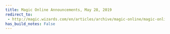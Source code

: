 ```yaml
---
title: Magic Online Announcements, May 28, 2019
redirect_to:
 - http://magic.wizards.com/en/articles/archive/magic-online/magic-online-announcements-may-28-2019
has_build_notes: False
---
```

